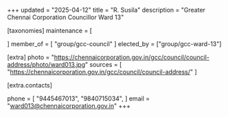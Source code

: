 +++
updated = "2025-04-12"
title = "R. Susila"
description = "Greater Chennai Corporation Councillor Ward 13"

[taxonomies]
maintenance = [

]
member_of = [
    "group/gcc-council"
]
elected_by = ["group/gcc-ward-13"]

[extra]
photo = "https://chennaicorporation.gov.in/gcc/council/council-address/photo/ward013.jpg"
sources = [
    "https://chennaicorporation.gov.in/gcc/council/council-address/"
]

[extra.contacts]

phone = [
    "9445467013",
    "9840715034",
    ]
email = "ward013@chennaicorporation.gov.in"
+++